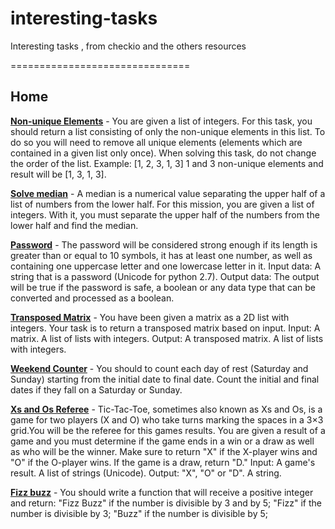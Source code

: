 interesting-tasks
=================

Interesting tasks , from checkio and the others resources

===============================

Home
---------

[**Non-unique Elements**](https://github.com/makx21/interesting-tasks/blob/master/home/nonUnique.py) - You are given a list of integers. For this task, you should return a list consisting of only the non-unique elements in this list. To do so you will need to remove all unique elements (elements which are contained in a given list only once). When solving this task, do not change the order of the list. Example: [1, 2, 3, 1, 3] 1 and 3 non-unique elements and result will be [1, 3, 1, 3].

[**Solve median**](https://github.com/makx21/interesting-tasks/blob/master/home/median.py) - A median is a numerical value separating the upper half of a list of numbers from the lower half. For this mission, you are given a list of integers. With it, you must separate the upper half of the numbers from the lower half and find the median.

[**Password**](https://github.com/makx21/interesting-tasks/blob/master/home/password.py) - The password will be considered strong enough if its length is greater than or equal to 10 symbols, it has at least one number, as well as containing one uppercase letter and one lowercase letter in it. Input data: A string that is a password (Unicode for python 2.7). Output data: The output will be true if the password is safe, a boolean or any data type that can be converted and processed as a boolean.

[**Transposed Matrix**](https://github.com/makx21/interesting-tasks/blob/master/home/transMatrix.py) - You have been given a matrix as a 2D list with integers. Your task is to return a transposed matrix based on input. Input: A matrix. A list of lists with integers. Output: A transposed matrix. A list of lists with integers. 

[**Weekend Counter**](https://github.com/makx21/interesting-tasks/blob/master/home/weekCount.py) - You should to count each day of rest (Saturday and Sunday) starting from the initial date to final date. Count the initial and final dates if they fall on a Saturday or Sunday.

[**Xs and Os Referee**](https://github.com/makx21/interesting-tasks/blob/master/home/xo.py) - Tic-Tac-Toe, sometimes also known as Xs and Os, is a game for two players (X and O) who take turns marking the spaces in a 3×3 grid.You will be the referee for this games results. You are given a result of a game and you must determine if the game ends in a win or a draw as well as who will be the winner. Make sure to return "X" if the X-player wins and "O" if the O-player wins. If the game is a draw, return "D." Input: A game's result. A list of strings (Unicode). Output: "X", "O" or "D". A string. 

[**Fizz buzz**](https://github.com/makx21/interesting-tasks/blob/master/home/fizzBuzz.py) - You should write a function that will receive a positive integer and return: "Fizz Buzz" if the number is divisible by 3 and by 5; "Fizz" if the number is divisible by 3; "Buzz" if the number is divisible by 5; 



